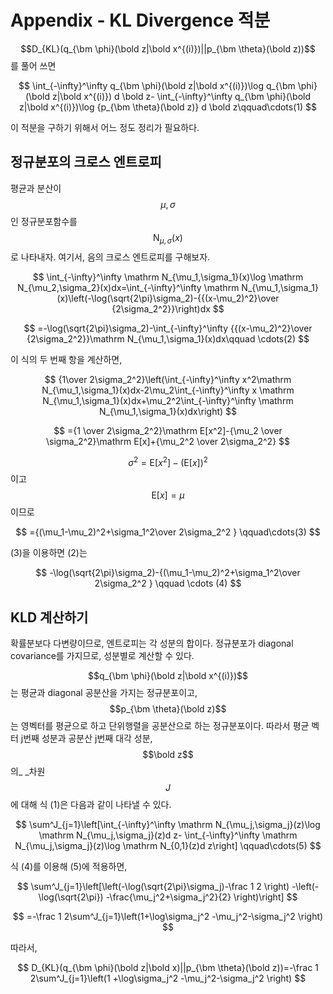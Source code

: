 # Appendix - KL Divergence 적분

$$D_{KL}(q_{\bm \phi}(\bold z|\bold x^{(i)})||p_{\bm \theta}(\bold z))$$ 를 풀어 쓰면

$$
\int_{-\infty}^\infty q_{\bm \phi}(\bold z|\bold x^{(i)})\log q_{\bm \phi}(\bold z|\bold x^{(i)}) d \bold z- \int_{-\infty}^\infty q_{\bm \phi}(\bold z|\bold x^{(i)})\log {p_{\bm \theta}(\bold z)} d \bold z\qquad\cdots(1)
$$

이 적분을 구하기 위해서 어느 정도 정리가 필요하다.&#x20;

## 정규분포의 크로스 엔트로피

평균과 분산이 $$\mu, \sigma$$인 정규분포함수를 $$\mathrm N_{\mu,\sigma}(x)$$로 나타내자.  여기서, 음의 크로스 엔트로피를 구해보자.

$$
\int_{-\infty}^\infty \mathrm N_{\mu_1,\sigma_1}(x)\log \mathrm N_{\mu_2,\sigma_2}(x)dx=\int_{-\infty}^\infty \mathrm N_{\mu_1,\sigma_1}(x)\left(-\log(\sqrt{2\pi}\sigma_2)-{{(x-\mu_2)^2}\over {2\sigma_2^2}}\right)dx
$$

$$
=-\log(\sqrt{2\pi}\sigma_2)-\int_{-\infty}^\infty {{(x-\mu_2)^2}\over {2\sigma_2^2}}\mathrm N_{\mu_1,\sigma_1}(x)dx\qquad \cdots(2)
$$

이 식의 두 번째 항을 계산하면,

$$
{1\over 2\sigma_2^2}\left(\int_{-\infty}^\infty x^2\mathrm N_{\mu_1,\sigma_1}(x)dx-2\mu_2\int_{-\infty}^\infty x \mathrm N_{\mu_1,\sigma_1}(x)dx+\mu_2^2\int_{-\infty}^\infty \mathrm N_{\mu_1,\sigma_1}(x)dx\right)
$$

$$
={1 \over 2\sigma_2^2}\mathrm E[x^2]-{\mu_2 \over \sigma_2^2}\mathrm E[x]+{\mu_2^2 \over 2\sigma_2^2}
$$

$$\sigma^2=\mathrm E[x^2]-(\mathrm E[x])^2$$이고 $$\mathrm E[x]=\mu$$이므로

$$
={(\mu_1-\mu_2)^2+\sigma_1^2\over 2\sigma_2^2 } \qquad\cdots(3)
$$

(3)을 이용하면 (2)는

$$
-\log(\sqrt{2\pi}\sigma_2)-{(\mu_1-\mu_2)^2+\sigma_1^2\over 2\sigma_2^2 } \qquad \cdots (4)
$$

## KLD 계산하기

확률분보다 다변량이므로, 엔트로피는 각 성분의 합이다. 정규분포가 diagonal covariance를 가지므로, 성분별로 계산할 수 있다.

$$q_{\bm \phi}(\bold z|\bold x^{(i)})$$는 평균과 diagonal 공분산을 가지는 정규분포이고, $$p_{\bm \theta}(\bold z)$$ 는 영벡터를 평균으로 하고 단위행렬을 공분산으로 하는 정규분포이다. 따라서 평균 벡터 j번째 성분과 공분산 j번째 대각 성분, $$\bold z$$ 의_ _차원 $$J$$ 에 대해 식 (1)은 다음과 같이 나타낼 수 있다.&#x20;

$$
\sum^J_{j=1}\left[\int_{-\infty}^\infty \mathrm N_{\mu_j,\sigma_j}(z)\log \mathrm N_{\mu_j,\sigma_j}(z)d z- \int_{-\infty}^\infty \mathrm N_{\mu_j,\sigma_j}(z)\log \mathrm N_{0,1}(z)d  z\right] \qquad\cdots(5)
$$

식 (4)를 이용해 (5)에 적용하면,

$$
\sum^J_{j=1}\left[\left(-\log(\sqrt{2\pi}\sigma_j)-\frac 1 2  \right)  -\left(-\log(\sqrt{2\pi}) -\frac{\mu_j^2+\sigma_j^2}{2}   \right)\right]
$$

$$
=-\frac 1 2\sum^J_{j=1}\left(1+\log\sigma_j^2  -\mu_j^2-\sigma_j^2   \right)
$$

따라서,&#x20;

$$
D_{KL}(q_{\bm \phi}(\bold z|\bold x)||p_{\bm \theta}(\bold z))=-\frac 1 2\sum^J_{j=1}\left(1 +\log\sigma_j^2  -\mu_j^2-\sigma_j^2   \right)
$$

